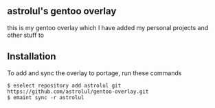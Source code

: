 ## astrolul's gentoo overlay
this is my gentoo overlay which I have added my personal projects and other stuff to

## Installation
To add and sync the overlay to portage, run these commands
```console
$ eselect repository add astrolul git https://github.com/astrolul/gentoo-overlay.git
$ emaint sync -r astrolul
```
